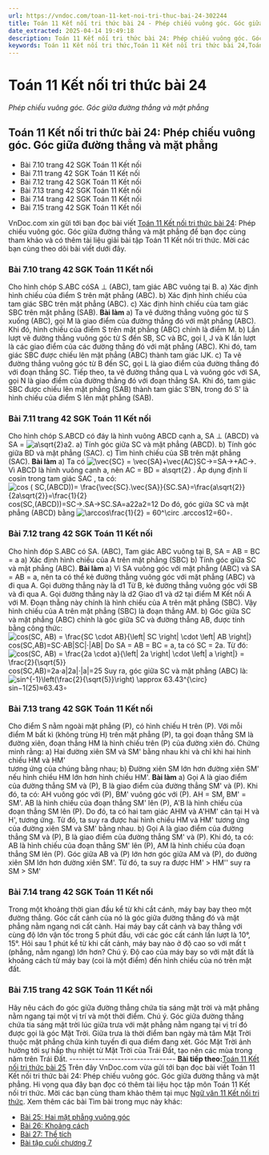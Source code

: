 ```yaml
---
url: https://vndoc.com/toan-11-ket-noi-tri-thuc-bai-24-302244
title: Toán 11 Kết nối tri thức bài 24 - Phép chiếu vuông góc. Góc giữa đường thẳng và mặt phẳng - VnDoc.com
date_extracted: 2025-04-14 19:49:18
description: Toán 11 Kết nối tri thức bài 24: Phép chiếu vuông góc. Góc giữa đường thẳng và mặt phẳng được VnDoc.com sưu tầm và xin gửi tới bạn đọc cùng tham khảo nhé.
keywords: Toán 11 Kết nối tri thức,Toán 11 Kết nối tri thức bài 24,Toán lớp 11 Kết nối tri thức,bài tập toán 11 Kết nối tri thức,giải sgk toán 11 Kết nối tri thức,giải toán 11 Kết nối tri thức,toán 11 KNTT,toán 11 Kết nối,toán 11,giải toán 11 Kết nối tri thức bài 24,Toán 11 Kết nối tri thức bài 24 Phép chiếu vuông góc Góc giữa đường thẳng và mặt phẳng,bài 24 Phép chiếu vuông góc Góc giữa đường thẳng và mặt phẳng
---
```


# Toán 11 Kết nối tri thức bài 24
 _Phép chiếu vuông góc. Góc giữa đường thẳng và mặt phẳng_
## Toán 11 Kết nối tri thức bài 24: Phép chiếu vuông góc. Góc giữa đường thẳng và mặt phẳng
  * Bài 7.10 trang 42 SGK Toán 11 Kết nối
  * Bài 7.11 trang 42 SGK Toán 11 Kết nối
  * Bài 7.12 trang 42 SGK Toán 11 Kết nối
  * Bài 7.13 trang 42 SGK Toán 11 Kết nối
  * Bài 7.14 trang 42 SGK Toán 11 Kết nối
  * Bài 7.15 trang 42 SGK Toán 11 Kết nối

VnDoc.com xin gửi tới bạn đọc bài viết [Toán 11 Kết nối tri thức bài 24](<https://vndoc.com/toan-11-ket-noi-tri-thuc-bai-24-302244>): Phép chiếu vuông góc. Góc giữa đường thẳng và mặt phẳng để bạn đọc cùng tham khảo và có thêm tài liệu giải bài tập Toán 11 Kết nối tri thức. Mời các bạn cùng theo dõi bài viết dưới đây.
### Bài 7.10 trang 42 SGK Toán 11 Kết nối
Cho hình chóp S.ABC cóSA ⊥ \(ABC\), tam giác ABC vuông tại B.
a\) Xác định hình chiếu của điểm S trên mặt phẳng \(ABC\).
b\) Xác định hình chiếu của tam giác SBC trên mặt phẳng \(ABC\).
c\) Xác định hình chiếu của tam giác SBC trên mặt phẳng \(SAB\).
**Bài làm**
a\) Ta vẽ đường thẳng vuông góc từ S xuống \(ABC\), gọi M là giao điểm của đường thẳng đó với mặt phẳng \(ABC\). Khi đó, hình chiếu của điểm S trên mặt phẳng \(ABC\) chính là điểm M.
b\) Lần lượt vẽ đường thẳng vuông góc từ S đến SB, SC và BC, gọi I, J và K lần lượt là các giao điểm của các đường thẳng đó với mặt phẳng \(ABC\). Khi đó, tam giác SBC được chiếu lên mặt phẳng \(ABC\) thành tam giác IJK.
c\) Ta vẽ đường thẳng vuông góc từ B đến SC, gọi L là giao điểm của đường thẳng đó với đoạn thẳng SC. Tiếp theo, ta vẽ đường thẳng qua L và vuông góc với SA, gọi N là giao điểm của đường thẳng đó với đoạn thẳng SA. Khi đó, tam giác SBC được chiếu lên mặt phẳng \(SAB\) thành tam giác S'BN, trong đó S' là hình chiếu của điểm S lên mặt phẳng \(SAB\).
### Bài 7.11 trang 42 SGK Toán 11 Kết nối
Cho hình chóp S.ABCD có đáy là hình vuông ABCD cạnh a, SA ⊥ \(ABCD\) và SA = ![a\\sqrt{2}](https://i.vdoc.vn/data/image/blank.png)a2.
a\) Tính góc giữa SC và mặt phẳng \(ABCD\).
b\) Tính góc giữa BD và mặt phẳng \(SAC\).
c\) Tìm hình chiếu của SB trên mặt phẳng \(SAC\).
**Bài làm**
a\) Ta có ![\\vec{SC} = \\vec{SA}+\\vec{AC}](https://i.vdoc.vn/data/image/blank.png)SC→=SA→+AC→. Vì ABCD là hình vuông cạnh a, nên AC = BD = a\sqrt\{2\} . Áp dụng định lí cosin trong tam giác SAC , ta có:
![cos \( SC,\(ABCD\)\)= \\frac{\\vec{SC}.\\vec{SA}}{SC.SA}=\\frac{a\\sqrt{2}}{2a\\sqrt{2}}=\\frac{1}{2}](https://i.vdoc.vn/data/image/blank.png)cos\(SC,\(ABCD\)\)=SC→.SA→SC.SA=a22a2=12
Do đó, góc giữa SC và mặt phẳng \(ABCD\) bằng ![\\arccos\\frac{1}{2} = 60^\\circ .](https://i.vdoc.vn/data/image/blank.png)arccos⁡12=60∘.
### Bài 7.12 trang 42 SGK Toán 11 Kết nối
Cho hình đóp S.ABC có SA. \(ABC\), Tam giác ABC vuông tại B, SA = AB = BC = a
a\) Xác định hình chiếu của A trên mặt phẳng \(SBC\)
b\) Tính góc giữa SC và mặt phẳng \(ABC\).
**Bài làm**
a\) Vì SA vuông góc với mặt phẳng \(ABC\) và SA = AB = a, nên ta có thể kẻ đường thẳng vuông góc với mặt phẳng \(ABC\) và đi qua A. Gọi đường thẳng này là d1
Từ B, kẻ đường thẳng vuông góc với SB và đi qua A. Gọi đường thẳng này là d2
Giao d1 và d2 tại điểm M
Kết nối A với M. Đoạn thẳng này chính là hình chiếu của A trên mặt phẳng \(SBC\).
Vậy hình chiếu của A trên mặt phẳng \(SBC\) là đoạn thẳng AM.
b\) Góc giữa SC và mặt phẳng \(ABC\) chính là góc giữa SC và đường thẳng AB, được tính bằng công thức:
![cos\(SC, AB\) = \\frac{SC \\cdot AB}{\\left| SC \\right| \\cdot \\left| AB \\right|}](https://i.vdoc.vn/data/image/blank.png)cos\(SC,AB\)=SC⋅AB|SC|⋅|AB|
Do SA = AB = BC = a, ta có SC = 2a. Từ đó:
![cos\(SC, AB\) = \\frac{2a \\cdot a}{\\left| 2a \\right| \\cdot \\left| a \\right|} = \\frac{2}{\\sqrt{5}}](https://i.vdoc.vn/data/image/blank.png)cos\(SC,AB\)=2a⋅a|2a|⋅|a|=25
Suy ra, góc giữa SC và mặt phẳng \(ABC\) là:
![sin^{-1}\\left\(\\frac{2}{\\sqrt{5}}\\right\) \\approx 63.43^{\\circ}](https://i.vdoc.vn/data/image/blank.png)sin−1\(25\)≈63.43∘
### Bài 7.13 trang 42 SGK Toán 11 Kết nối
Cho điểm S nằm ngoài mặt phẳng \(P\), có hình chiếu H trên \(P\). Với mỗi điểm M bất kì \(không trùng H\) trên mặt phẳng \(P\), ta gọi đoạn thẳng SM là đường xiên, đoạn thẳng HM là hình chiếu trên \(P\) của đường xiên đó. Chứng minh rằng:
a\) Hai đường xiên SM và SM' bằng nhau khi và chỉ khi hai hình chiếu HM và HM'  
tương ứng của chúng bằng nhau;
b\) Đường xiên SM lớn hơn đường xiên SM' nếu hình chiều HM lớn hơn hình chiều HM'.
**Bài làm**
a\) Gọi A là giao điểm của đường thẳng SM và \(P\), B là giao điểm của đường thẳng SM' và \(P\). Khi đó, ta có:
AH vuông góc với \(P\), BM' vuông góc với \(P\).
AH = SM, BM' = SM'.
AB là hình chiếu của đoạn thẳng SM' lên \(P\), A'B là hình chiếu của đoạn thẳng SM lên \(P\).
Do đó, ta có hai tam giác AHM và A'HM' cân tại H và H', tương ứng. Từ đó, ta suy ra được hai hình chiếu HM và HM' tương ứng của đường xiên SM và SM' bằng nhau.
b\) Gọi A là giao điểm của đường thẳng SM và \(P\), B là giao điểm của đường thẳng SM' và \(P\). Khi đó, ta có:
AB là hình chiếu của đoạn thẳng SM' lên \(P\), AM là hình chiếu của đoạn thẳng SM lên \(P\).
Góc giữa AB và \(P\) lớn hơn góc giữa AM và \(P\), do đường xiên SM lớn hơn đường xiên SM'.
Từ đó, ta suy ra được HM' > HM'' suy ra SM > SM'
### Bài 7.14 trang 42 SGK Toán 11 Kết nối
Trong một khoảng thời gian đầu kể từ khi cắt cánh, máy bay bay theo một đường thẳng. Góc cất cảnh của nó là góc giữa đường thẳng đó và mặt phẳng nằm ngang nơi cất cành. Hai máy bay cất cảnh và bay thẳng với cùng độ lớn vận tốc trong 5 phút đầu, với các góc cất cánh lần lượt là 10°, 15°. Hỏi sau 1 phút kể từ khi cất cảnh, máy bay nào ở độ cao so với mất t \(phẳng, nằm ngang\) lớn hơn?
Chú ý. Độ cao của máy bay so với mặt đất là khoảng cách từ máy bay \(coi là một điểm\) đến hình chiếu của nó trên mặt đất.
### Bài 7.15 trang 42 SGK Toán 11 Kết nối
Hãy nêu cách đo góc giữa đường thẳng chứa tia sáng mặt trời và mặt phẳng nằm ngang tại một vị trí và một thời điểm.
Chú ý. Góc giữa đường thẳng chứa tia sáng mặt trời lúc giữa trưa với mặt phẳng nằm ngang tại vị trí đó được gọi là góc Mặt Trời. Giữa trưa là thời điểm ban ngày mà tâm Mặt Trời thuộc mặt phẳng chứa kinh tuyến đi qua điểm đang xét. Góc Mặt Trời ảnh hưởng tới sự hấp thụ nhiệt từ Mặt Trời của Trái Đất, tạo nên các mùa trong năm trên Trái Đất.
\---------------------------------
**Bài tiếp theo:**[Toán 11 Kết nối tri thức bài 25](<https://vndoc.com/toan-11-ket-noi-tri-thuc-bai-25-302311>)
Trên đây VnDoc.com vừa gửi tới bạn đọc bài viết Toán 11 Kết nối tri thức bài 24: Phép chiếu vuông góc. Góc giữa đường thẳng và mặt phẳng. Hi vọng qua đây bạn đọc có thêm tài liệu học tập môn Toán 11 Kết nối tri thức. Mời các bạn cùng tham khảo thêm tại mục [Ngữ văn 11 Kết nối tri thức](<https://vndoc.com/ngu-van-11-ket-noi-tri-thuc>).
Xem thêm các bài Tìm bài trong mục này khác:
  * [Bài 25: Hai mặt phẳng vuông góc](</toan-11-ket-noi-tri-thuc-bai-25-302311>)
  * [Bài 26: Khoảng cách](</toan-11-ket-noi-tri-thuc-bai-26-302314>)
  * [Bài 27: Thể tích](</toan-11-ket-noi-tri-thuc-bai-27-302315>)
  * [Bài tập cuối chương 7](</toan-11-ket-noi-tri-thuc-bai-tap-cuoi-chuong-7-302318>)


